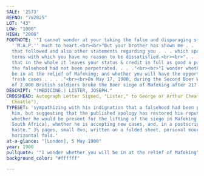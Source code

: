```yaml
---
SALE: '2573'
REFNO: "782825"
LOT: "43"
LOW: "1000"
HIGH: "2000"
FOOTNOTE: '"I cannot wonder at your taking the false and disparaging statements in
  ''M.A.P.'' much to heart.<br><br>"But your brother has shown me . . . the apology
  that followed and also other statements regarding you . . . which speak of you in
  terms with which you have no reason to be dissatisfied.<br><br>". . . I . . . think
  that in the whole it leaves your status & credit in full as good a position as if
  the falsehood had not been perpetrated. . . ."<br><br>"I wonder whether you will
  be in at the relief of Mafeking; and whether you will have the opportunity of seeing
  fresh cases . . . ."<br><br>On May 17, 1900, during the Second Boer War, a unit
  of 2,000 British soldiers broke the Boer siege of Mafeking after 217 days.'
DESCRIPT: "(MEDICINE.) LISTER, JOSEPH."
CROSSHEAD: Autograph Letter Signed, "Lister," to George or Arthur Cheatle ("My dear
  Cheatle"),
TYPESET: 'sympathizing with his indignation that a falsehood had been published about
  him, but suggesting that the published apology has restored his reputation, inquiring
  whether he would be present for the lifting of the siege in Mafeking [Mahikeng,
  South Africa], whether he is accepting new cases, and, in a postscript: "Excuse
  haste." 3½ pages, small 8vo, written on a folded sheet, personal mourning stationery;
  horizontal fold.'
at-a-glance: "[London], 5 May 1900"
year: 1900
pullquote: '"I wonder whether you will be in at the relief of Mafeking"'
background_color: "#ffffff"

---
```

